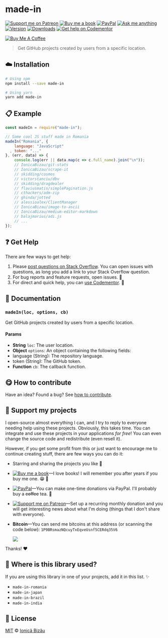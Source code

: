 <!-- Please do not edit this file. Edit the `blah` field in the `package.json` instead. If in doubt, open an issue. -->


















# made-in

 [![Support me on Patreon][badge_patreon]][patreon] [![Buy me a book][badge_amazon]][amazon] [![PayPal][badge_paypal_donate]][paypal-donations] [![Ask me anything](https://img.shields.io/badge/ask%20me-anything-1abc9c.svg)](https://github.com/IonicaBizau/ama) [![Version](https://img.shields.io/npm/v/made-in.svg)](https://www.npmjs.com/package/made-in) [![Downloads](https://img.shields.io/npm/dt/made-in.svg)](https://www.npmjs.com/package/made-in) [![Get help on Codementor](https://cdn.codementor.io/badges/get_help_github.svg)](https://www.codementor.io/johnnyb?utm_source=github&utm_medium=button&utm_term=johnnyb&utm_campaign=github)

<a href="https://www.buymeacoffee.com/H96WwChMy" target="_blank"><img src="https://www.buymeacoffee.com/assets/img/custom_images/yellow_img.png" alt="Buy Me A Coffee"></a>







> Get GitHub projects created by users from a specific location.

















## :cloud: Installation

```sh
# Using npm
npm install --save made-in

# Using yarn
yarn add made-in
```













## :clipboard: Example



```js
const madeIn = require("made-in");

// Some cool JS stuff made in Romania
madeIn("Romania", {
    language: "JavaScript"
  , token: "..."
}, (err, data) => {
    console.log(err || data.map(c => c.full_name).join("\n"));
    // IonicaBizau/git-stats
    // IonicaBizau/scrape-it
    // skidding/cosmos
    // victorstanciu/dbv
    // skidding/dragdealer
    // flaviusmatis/simplePagination.js
    // cthackers/adm-zip
    // ghinda/jotted
    // alessioalex/ClientManager
    // IonicaBizau/image-to-ascii
    // IonicaBizau/medium-editor-markdown
    // balajmarius/adi.js
    // ...
});
```











## :question: Get Help

There are few ways to get help:



 1. Please [post questions on Stack Overflow](https://stackoverflow.com/questions/ask). You can open issues with questions, as long you add a link to your Stack Overflow question.
 2. For bug reports and feature requests, open issues. :bug:
 3. For direct and quick help, you can [use Codementor](https://www.codementor.io/johnnyb). :rocket:





## :memo: Documentation


### `madeIn(loc, options, cb)`
Get GitHub projects created by users from a specific location.

#### Params

- **String** `loc`: The user location.
- **Object** `options`: An object containing the following fields:
 - language (String): The repository language.
 - token (String): The GitHub token.
- **Function** `cb`: The callback function.














## :yum: How to contribute
Have an idea? Found a bug? See [how to contribute][contributing].


## :sparkling_heart: Support my projects
I open-source almost everything I can, and I try to reply to everyone needing help using these projects. Obviously,
this takes time. You can integrate and use these projects in your applications *for free*! You can even change the source code and redistribute (even resell it).

However, if you get some profit from this or just want to encourage me to continue creating stuff, there are few ways you can do it:


 - Starring and sharing the projects you like :rocket:
 - [![Buy me a book][badge_amazon]][amazon]—I love books! I will remember you after years if you buy me one. :grin: :book:
 - [![PayPal][badge_paypal]][paypal-donations]—You can make one-time donations via PayPal. I'll probably buy a ~~coffee~~ tea. :tea:
 - [![Support me on Patreon][badge_patreon]][patreon]—Set up a recurring monthly donation and you will get interesting news about what I'm doing (things that I don't share with everyone).
 - **Bitcoin**—You can send me bitcoins at this address (or scanning the code below): `1P9BRsmazNQcuyTxEqveUsnf5CERdq35V6`

    ![](https://i.imgur.com/z6OQI95.png)


Thanks! :heart:
















## :dizzy: Where is this library used?
If you are using this library in one of your projects, add it in this list. :sparkles:

 - `made-in-romania`
 - `made-in-japan`
 - `made-in-brazil`
 - `made-in-india`











## :scroll: License

[MIT][license] © [Ionică Bizău][website]






[license]: /LICENSE
[website]: https://ionicabizau.net
[contributing]: /CONTRIBUTING.md
[docs]: /DOCUMENTATION.md
[badge_patreon]: https://ionicabizau.github.io/badges/patreon.svg
[badge_amazon]: https://ionicabizau.github.io/badges/amazon.svg
[badge_paypal]: https://ionicabizau.github.io/badges/paypal.svg
[badge_paypal_donate]: https://ionicabizau.github.io/badges/paypal_donate.svg
[patreon]: https://www.patreon.com/ionicabizau
[amazon]: http://amzn.eu/hRo9sIZ
[paypal-donations]: https://www.paypal.com/cgi-bin/webscr?cmd=_s-xclick&hosted_button_id=RVXDDLKKLQRJW

